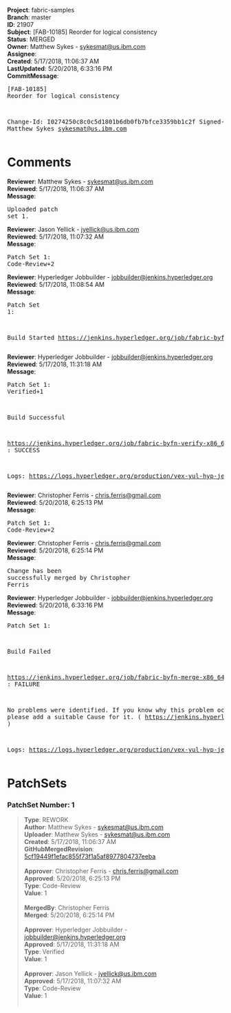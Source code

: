 <strong>Project</strong>: fabric-samples<br><strong>Branch</strong>: master<br><strong>ID</strong>: 21907<br><strong>Subject</strong>: [FAB-10185] Reorder for logical consistency<br><strong>Status</strong>: MERGED<br><strong>Owner</strong>: Matthew Sykes - sykesmat@us.ibm.com<br><strong>Assignee</strong>:<br><strong>Created</strong>: 5/17/2018, 11:06:37 AM<br><strong>LastUpdated</strong>: 5/20/2018, 6:33:16 PM<br><strong>CommitMessage</strong>:<br><pre>[FAB-10185] Reorder for logical consistency

Change-Id: I0274250c8c0c5d1801b6db0fb7bfce3359bb1c2f
Signed-off-by: Matthew Sykes <sykesmat@us.ibm.com>
</pre><h1>Comments</h1><strong>Reviewer</strong>: Matthew Sykes - sykesmat@us.ibm.com<br><strong>Reviewed</strong>: 5/17/2018, 11:06:37 AM<br><strong>Message</strong>: <pre>Uploaded patch set 1.</pre><strong>Reviewer</strong>: Jason Yellick - jyellick@us.ibm.com<br><strong>Reviewed</strong>: 5/17/2018, 11:07:32 AM<br><strong>Message</strong>: <pre>Patch Set 1: Code-Review+2</pre><strong>Reviewer</strong>: Hyperledger Jobbuilder - jobbuilder@jenkins.hyperledger.org<br><strong>Reviewed</strong>: 5/17/2018, 11:08:54 AM<br><strong>Message</strong>: <pre>Patch Set 1:

Build Started https://jenkins.hyperledger.org/job/fabric-byfn-verify-x86_64/423/</pre><strong>Reviewer</strong>: Hyperledger Jobbuilder - jobbuilder@jenkins.hyperledger.org<br><strong>Reviewed</strong>: 5/17/2018, 11:31:18 AM<br><strong>Message</strong>: <pre>Patch Set 1: Verified+1

Build Successful 

https://jenkins.hyperledger.org/job/fabric-byfn-verify-x86_64/423/ : SUCCESS

Logs: https://logs.hyperledger.org/production/vex-yul-hyp-jenkins-3/fabric-byfn-verify-x86_64/423</pre><strong>Reviewer</strong>: Christopher Ferris - chris.ferris@gmail.com<br><strong>Reviewed</strong>: 5/20/2018, 6:25:13 PM<br><strong>Message</strong>: <pre>Patch Set 1: Code-Review+2</pre><strong>Reviewer</strong>: Christopher Ferris - chris.ferris@gmail.com<br><strong>Reviewed</strong>: 5/20/2018, 6:25:14 PM<br><strong>Message</strong>: <pre>Change has been successfully merged by Christopher Ferris</pre><strong>Reviewer</strong>: Hyperledger Jobbuilder - jobbuilder@jenkins.hyperledger.org<br><strong>Reviewed</strong>: 5/20/2018, 6:33:16 PM<br><strong>Message</strong>: <pre>Patch Set 1:

Build Failed 

https://jenkins.hyperledger.org/job/fabric-byfn-merge-x86_64/124/ : FAILURE

No problems were identified. If you know why this problem occurred, please add a suitable Cause for it. ( https://jenkins.hyperledger.org/job/fabric-byfn-merge-x86_64/124/ )

Logs: https://logs.hyperledger.org/production/vex-yul-hyp-jenkins-3/fabric-byfn-merge-x86_64/124</pre><h1>PatchSets</h1><h3>PatchSet Number: 1</h3><blockquote><strong>Type</strong>: REWORK<br><strong>Author</strong>: Matthew Sykes - sykesmat@us.ibm.com<br><strong>Uploader</strong>: Matthew Sykes - sykesmat@us.ibm.com<br><strong>Created</strong>: 5/17/2018, 11:06:37 AM<br><strong>GitHubMergedRevision</strong>: [5cf19449f1efac855f73f1a5af8977804737eeba](https://github.com/hyperledger-gerrit-archive/fabric-samples/commit/5cf19449f1efac855f73f1a5af8977804737eeba)<br><br><strong>Approver</strong>: Christopher Ferris - chris.ferris@gmail.com<br><strong>Approved</strong>: 5/20/2018, 6:25:13 PM<br><strong>Type</strong>: Code-Review<br><strong>Value</strong>: 1<br><br><strong>MergedBy</strong>: Christopher Ferris<br><strong>Merged</strong>: 5/20/2018, 6:25:14 PM<br><br><strong>Approver</strong>: Hyperledger Jobbuilder - jobbuilder@jenkins.hyperledger.org<br><strong>Approved</strong>: 5/17/2018, 11:31:18 AM<br><strong>Type</strong>: Verified<br><strong>Value</strong>: 1<br><br><strong>Approver</strong>: Jason Yellick - jyellick@us.ibm.com<br><strong>Approved</strong>: 5/17/2018, 11:07:32 AM<br><strong>Type</strong>: Code-Review<br><strong>Value</strong>: 1<br><br></blockquote>